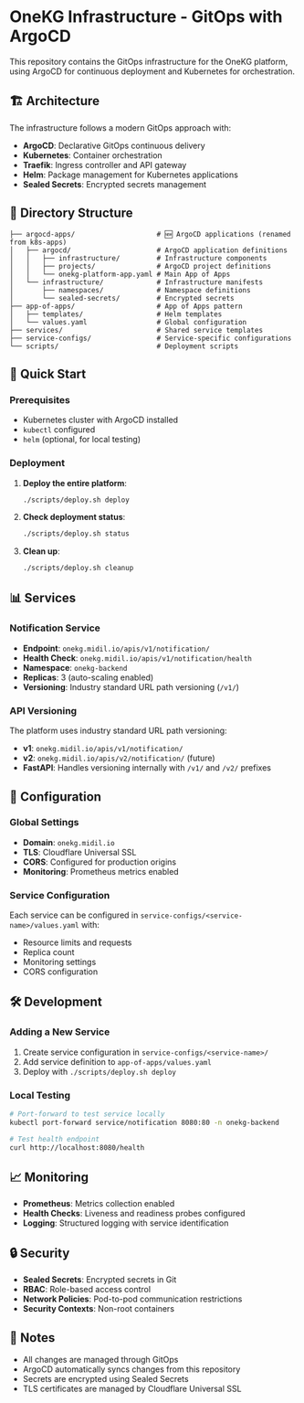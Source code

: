 # OneKG Infrastructure - GitOps with ArgoCD

This repository contains the GitOps infrastructure for the OneKG platform, using ArgoCD for continuous deployment and Kubernetes for orchestration.

## 🏗️ Architecture

The infrastructure follows a modern GitOps approach with:

- **ArgoCD**: Declarative GitOps continuous delivery
- **Kubernetes**: Container orchestration
- **Traefik**: Ingress controller and API gateway
- **Helm**: Package management for Kubernetes applications
- **Sealed Secrets**: Encrypted secrets management

## 📁 Directory Structure

```
├── argocd-apps/                    # 🆕 ArgoCD applications (renamed from k8s-apps)
│   ├── argocd/                     # ArgoCD application definitions
│   │   ├── infrastructure/         # Infrastructure components
│   │   ├── projects/               # ArgoCD project definitions
│   │   └── onekg-platform-app.yaml # Main App of Apps
│   └── infrastructure/             # Infrastructure manifests
│       ├── namespaces/             # Namespace definitions
│       └── sealed-secrets/         # Encrypted secrets
├── app-of-apps/                    # App of Apps pattern
│   ├── templates/                  # Helm templates
│   └── values.yaml                 # Global configuration
├── services/                       # Shared service templates
├── service-configs/                # Service-specific configurations
└── scripts/                        # Deployment scripts
```

## 🚀 Quick Start

### Prerequisites

- Kubernetes cluster with ArgoCD installed
- `kubectl` configured
- `helm` (optional, for local testing)

### Deployment

1. **Deploy the entire platform**:
   ```bash
   ./scripts/deploy.sh deploy
   ```

2. **Check deployment status**:
   ```bash
   ./scripts/deploy.sh status
   ```

3. **Clean up**:
   ```bash
   ./scripts/deploy.sh cleanup
   ```

## 📊 Services

### Notification Service

- **Endpoint**: `onekg.midil.io/apis/v1/notification/`
- **Health Check**: `onekg.midil.io/apis/v1/notification/health`
- **Namespace**: `onekg-backend`
- **Replicas**: 3 (auto-scaling enabled)
- **Versioning**: Industry standard URL path versioning (`/v1/`)

### API Versioning

The platform uses industry standard URL path versioning:
- **v1**: `onekg.midil.io/apis/v1/notification/`
- **v2**: `onekg.midil.io/apis/v2/notification/` (future)
- **FastAPI**: Handles versioning internally with `/v1/` and `/v2/` prefixes

## 🔧 Configuration

### Global Settings

- **Domain**: `onekg.midil.io`
- **TLS**: Cloudflare Universal SSL
- **CORS**: Configured for production origins
- **Monitoring**: Prometheus metrics enabled

### Service Configuration

Each service can be configured in `service-configs/<service-name>/values.yaml` with:
- Resource limits and requests
- Replica count
- Monitoring settings
- CORS configuration

## 🛠️ Development

### Adding a New Service

1. Create service configuration in `service-configs/<service-name>/`
2. Add service definition to `app-of-apps/values.yaml`
3. Deploy with `./scripts/deploy.sh deploy`

### Local Testing

```bash
# Port-forward to test service locally
kubectl port-forward service/notification 8080:80 -n onekg-backend

# Test health endpoint
curl http://localhost:8080/health
```

## 📈 Monitoring

- **Prometheus**: Metrics collection enabled
- **Health Checks**: Liveness and readiness probes configured
- **Logging**: Structured logging with service identification

## 🔒 Security

- **Sealed Secrets**: Encrypted secrets in Git
- **RBAC**: Role-based access control
- **Network Policies**: Pod-to-pod communication restrictions
- **Security Contexts**: Non-root containers

## 📝 Notes

- All changes are managed through GitOps
- ArgoCD automatically syncs changes from this repository
- Secrets are encrypted using Sealed Secrets
- TLS certificates are managed by Cloudflare Universal SSL